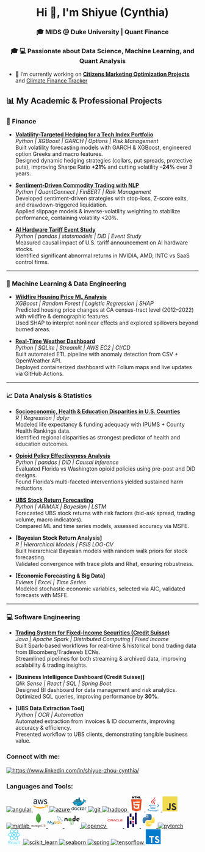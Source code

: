<h1 align="center">Hi 👋, I'm Shiyue (Cynthia)</h1>
<h3 align="center"> 🎓 MIDS @ Duke University | Quant Finance  </h3>
<h3 align="center"> 🎓 💻 Passionate about Data Science, Machine Learning, and Quant Analysis    </h3>

- 🔭 I’m currently working on **[Citizens Marketing Optimization Projects](https://docs.github.com/en/account-and-profile/how-tos/setting-up-and-managing-your-github-profile/managing-contribution-settings-on-your-profile/troubleshooting-missing-contributions)** and [Climate Finance Tracker](https://github.com/ag826/DCID_MIDS_Climate_Finance_Tracker)

## 📊 My Academic & Professional Projects  

### 🏦 Finance
- **[Volatility-Targeted Hedging for a Tech Index Portfolio](https://github.com/CynthiaShiyue/IDS583_Risk_Management)**  
  *Python | XGBoost | GARCH | Options | Risk Management*  
  Built volatility forecasting models with GARCH & XGBoost, engineered option Greeks and macro features.  
  Designed dynamic hedging strategies (collars, put spreads, protective puts), improving Sharpe Ratio **+21%** and cutting volatility **–24%** over 3 years.  

- **[Sentiment-Driven Commodity Trading with NLP](https://github.com/CynthiaShiyue/commodity-pairs-trading-with-sentiment)**  
  *Python | QuantConnect | FinBERT | Risk Management*  
  Developed sentiment-driven strategies with stop-loss, Z-score exits, and drawdown-triggered liquidation.  
  Applied slippage models & inverse-volatility weighting to stabilize performance, containing volatility <20%.  

- **[AI Hardware Tariff Event Study](https://github.com/CynthiaShiyue/IDS701_Causal_Report_Project)**  
  *Python | pandas | statsmodels | DiD | Event Study*  
  Measured causal impact of U.S. tariff announcement on AI hardware stocks.  
  Identified significant abnormal returns in NVIDIA, AMD, INTC vs SaaS control firms.  

---

### 🤖 Machine Learning & Data Engineering
- **[Wildfire Housing Price ML Analysis](https://github.com/CynthiaShiyue/IDS705_MachineLearning_Project)**  
  *XGBoost | Random Forest | Logistic Regression | SHAP*  
  Predicted housing price changes at CA census-tract level (2012–2022) with wildfire & demographic features.  
  Used SHAP to interpret nonlinear effects and explored spillovers beyond burned areas.  

- **[Real-Time Weather Dashboard](https://github.com/CynthiaShiyue/2024FALL_DataEngineering_FinalProject)**  
  *Python | SQLite | Streamlit | AWS EC2 | CI/CD*  
  Built automated ETL pipeline with anomaly detection from CSV + OpenWeather API.  
  Deployed containerized dashboard with Folium maps and live updates via GitHub Actions.  

---

### 📈 Data Analysis & Statistics
- **[Socioeconomic, Health & Education Disparities in U.S. Counties](https://github.com/CynthiaShiyue/F24_STATS_FINAL)**  
  *R | Regression | dplyr*  
  Modeled life expectancy & funding adequacy with IPUMS + County Health Rankings data.  
  Identified regional disparities as strongest predictor of health and education outcomes.  

- **[Opioid Policy Effectiveness Analysis](https://github.com/CynthiaShiyue/2024FALL_PDS_opioids_data_analysis)**  
  *Python | pandas | DiD | Causal Inference*  
  Evaluated Florida vs Washington opioid policies using pre-post and DiD designs.  
  Found Florida’s multi-faceted interventions yielded sustained harm reductions.  

- **[UBS Stock Return Forecasting](https://github.com/CynthiaShiyue/IDS789-Financial-Model-Project)**  
  *Python | ARIMAX | Bayesian | LSTM*  
  Forecasted UBS stock returns with risk factors (bid-ask spread, trading volume, macro indicators).  
  Compared ML and time series models, assessed accuracy via MSFE.  

- **[Bayesian Stock Return Analysis]**  
  *R | Hierarchical Models | PSIS LOO-CV*  
  Built hierarchical Bayesian models with random walk priors for stock forecasting.  
  Validated convergence with trace plots and Rhat, ensuring robustness.  

- **[Economic Forecasting & Big Data]**  
  *Eviews | Excel | Time Series*  
  Modeled stochastic economic variables, selected via AIC, validated forecasts with MSFE.  

---

### 💻 Software Engineering
- **[Trading System for Fixed-Income Securities (Credit Suisse)](https://github.com/CynthiaShiyue/cs-2022-us-2)**  
  *Java | Apache Spark | Distributed Computing | Fixed Income*  
  Built Spark-based workflows for real-time & historical bond trading data from Bloomberg/Tradeweb ECNs.  
  Streamlined pipelines for both streaming & archived data, improving scalability & trading insights.  

- **[Business Intelligence Dashboard (Credit Suisse)]**  
  *Qlik Sense | React | SQL | Spring Boot*  
  Designed BI dashboard for data management and risk analytics.  
  Optimized SQL queries, improving performance by **30%**.  

- **[UBS Data Extraction Tool]**  
  *Python | OCR | Automation*  
  Automated extraction from invoices & ID documents, improving accuracy & efficiency.  
  Presented workflow to UBS clients, demonstrating tangible business value.  



<h3 align="left">Connect with me:</h3>
<p align="left">
<a href="https://linkedin.com/in/https://www.linkedin.com/in/shiyue-zhou-cynthia/" target="blank"><img align="center" src="https://raw.githubusercontent.com/rahuldkjain/github-profile-readme-generator/master/src/images/icons/Social/linked-in-alt.svg" alt="https://www.linkedin.com/in/shiyue-zhou-cynthia/" height="30" width="40" /></a>
</p>

<h3 align="left">Languages and Tools:</h3>
<p align="left"> <a href="https://angular.io" target="_blank" rel="noreferrer"> <img src="https://angular.io/assets/images/logos/angular/angular.svg" alt="angular" width="40" height="40"/> </a> <a href="https://aws.amazon.com" target="_blank" rel="noreferrer"> <img src="https://raw.githubusercontent.com/devicons/devicon/master/icons/amazonwebservices/amazonwebservices-original-wordmark.svg" alt="aws" width="40" height="40"/> </a> <a href="https://azure.microsoft.com/en-in/" target="_blank" rel="noreferrer"> <img src="https://www.vectorlogo.zone/logos/microsoft_azure/microsoft_azure-icon.svg" alt="azure" width="40" height="40"/> </a> <a href="https://www.docker.com/" target="_blank" rel="noreferrer"> <img src="https://raw.githubusercontent.com/devicons/devicon/master/icons/docker/docker-original-wordmark.svg" alt="docker" width="40" height="40"/> </a> <a href="https://git-scm.com/" target="_blank" rel="noreferrer"> <img src="https://www.vectorlogo.zone/logos/git-scm/git-scm-icon.svg" alt="git" width="40" height="40"/> </a> <a href="https://hadoop.apache.org/" target="_blank" rel="noreferrer"> <img src="https://www.vectorlogo.zone/logos/apache_hadoop/apache_hadoop-icon.svg" alt="hadoop" width="40" height="40"/> </a> <a href="https://www.w3.org/html/" target="_blank" rel="noreferrer"> <img src="https://raw.githubusercontent.com/devicons/devicon/master/icons/html5/html5-original-wordmark.svg" alt="html5" width="40" height="40"/> </a> <a href="https://www.java.com" target="_blank" rel="noreferrer"> <img src="https://raw.githubusercontent.com/devicons/devicon/master/icons/java/java-original.svg" alt="java" width="40" height="40"/> </a> <a href="https://developer.mozilla.org/en-US/docs/Web/JavaScript" target="_blank" rel="noreferrer"> <img src="https://raw.githubusercontent.com/devicons/devicon/master/icons/javascript/javascript-original.svg" alt="javascript" width="40" height="40"/> </a> <a href="https://www.mathworks.com/" target="_blank" rel="noreferrer"> <img src="https://upload.wikimedia.org/wikipedia/commons/2/21/Matlab_Logo.png" alt="matlab" width="40" height="40"/> </a> <a href="https://www.mongodb.com/" target="_blank" rel="noreferrer"> <img src="https://raw.githubusercontent.com/devicons/devicon/master/icons/mongodb/mongodb-original-wordmark.svg" alt="mongodb" width="40" height="40"/> </a> <a href="https://www.mysql.com/" target="_blank" rel="noreferrer"> <img src="https://raw.githubusercontent.com/devicons/devicon/master/icons/mysql/mysql-original-wordmark.svg" alt="mysql" width="40" height="40"/> </a> <a href="https://nodejs.org" target="_blank" rel="noreferrer"> <img src="https://raw.githubusercontent.com/devicons/devicon/master/icons/nodejs/nodejs-original-wordmark.svg" alt="nodejs" width="40" height="40"/> </a> <a href="https://opencv.org/" target="_blank" rel="noreferrer"> <img src="https://www.vectorlogo.zone/logos/opencv/opencv-icon.svg" alt="opencv" width="40" height="40"/> </a> <a href="https://www.oracle.com/" target="_blank" rel="noreferrer"> <img src="https://raw.githubusercontent.com/devicons/devicon/master/icons/oracle/oracle-original.svg" alt="oracle" width="40" height="40"/> </a> <a href="https://pandas.pydata.org/" target="_blank" rel="noreferrer"> <img src="https://raw.githubusercontent.com/devicons/devicon/2ae2a900d2f041da66e950e4d48052658d850630/icons/pandas/pandas-original.svg" alt="pandas" width="40" height="40"/> </a> <a href="https://www.python.org" target="_blank" rel="noreferrer"> <img src="https://raw.githubusercontent.com/devicons/devicon/master/icons/python/python-original.svg" alt="python" width="40" height="40"/> </a> <a href="https://pytorch.org/" target="_blank" rel="noreferrer"> <img src="https://www.vectorlogo.zone/logos/pytorch/pytorch-icon.svg" alt="pytorch" width="40" height="40"/> </a> <a href="https://reactjs.org/" target="_blank" rel="noreferrer"> <img src="https://raw.githubusercontent.com/devicons/devicon/master/icons/react/react-original-wordmark.svg" alt="react" width="40" height="40"/> </a> <a href="https://scikit-learn.org/" target="_blank" rel="noreferrer"> <img src="https://upload.wikimedia.org/wikipedia/commons/0/05/Scikit_learn_logo_small.svg" alt="scikit_learn" width="40" height="40"/> </a> <a href="https://seaborn.pydata.org/" target="_blank" rel="noreferrer"> <img src="https://seaborn.pydata.org/_images/logo-mark-lightbg.svg" alt="seaborn" width="40" height="40"/> </a> <a href="https://spring.io/" target="_blank" rel="noreferrer"> <img src="https://www.vectorlogo.zone/logos/springio/springio-icon.svg" alt="spring" width="40" height="40"/> </a> <a href="https://www.tensorflow.org" target="_blank" rel="noreferrer"> <img src="https://www.vectorlogo.zone/logos/tensorflow/tensorflow-icon.svg" alt="tensorflow" width="40" height="40"/> </a> <a href="https://www.typescriptlang.org/" target="_blank" rel="noreferrer"> <img src="https://raw.githubusercontent.com/devicons/devicon/master/icons/typescript/typescript-original.svg" alt="typescript" width="40" height="40"/> </a> </p>


